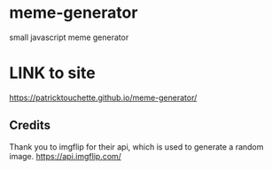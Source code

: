 # meme-generator
small javascript meme generator

# LINK to site
https://patricktouchette.github.io/meme-generator/


## Credits
Thank you to imgflip for their api, which is used to generate a random image.
https://api.imgflip.com/
